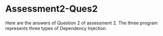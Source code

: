 # Assessment2-Ques2
Here are the answers of Question 2 of assessment 2. The three program represents three types of Dependency Injection.
